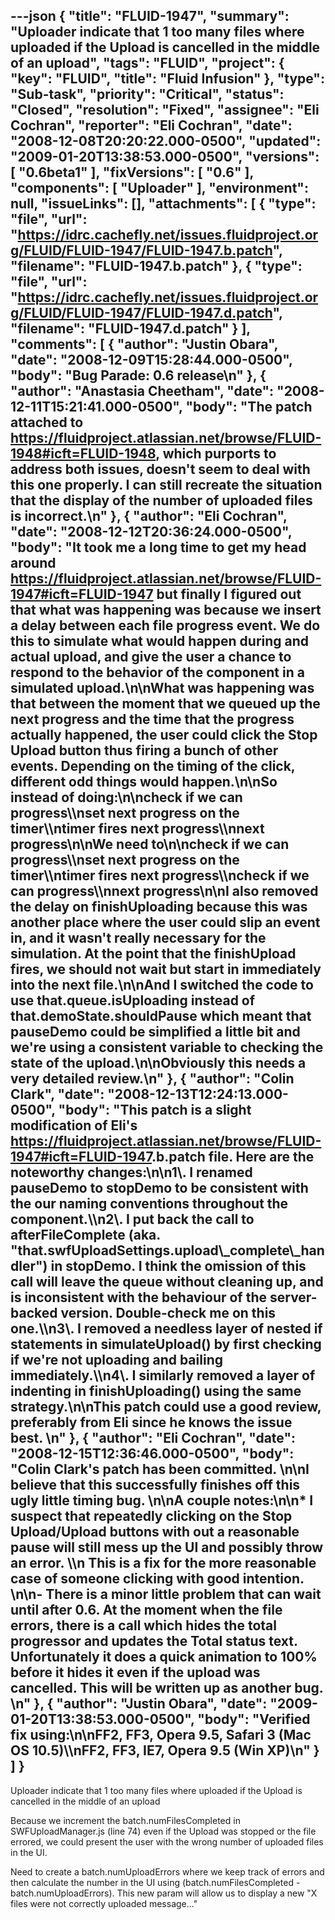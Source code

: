 ---json
{
  "title": "FLUID-1947",
  "summary": "Uploader indicate that 1 too many files where uploaded if the Upload is cancelled in the middle of an upload",
  "tags": "FLUID",
  "project": {
    "key": "FLUID",
    "title": "Fluid Infusion"
  },
  "type": "Sub-task",
  "priority": "Critical",
  "status": "Closed",
  "resolution": "Fixed",
  "assignee": "Eli Cochran",
  "reporter": "Eli Cochran",
  "date": "2008-12-08T20:20:22.000-0500",
  "updated": "2009-01-20T13:38:53.000-0500",
  "versions": [
    "0.6beta1"
  ],
  "fixVersions": [
    "0.6"
  ],
  "components": [
    "Uploader"
  ],
  "environment": null,
  "issueLinks": [],
  "attachments": [
    {
      "type": "file",
      "url": "https://idrc.cachefly.net/issues.fluidproject.org/FLUID/FLUID-1947/FLUID-1947.b.patch",
      "filename": "FLUID-1947.b.patch"
    },
    {
      "type": "file",
      "url": "https://idrc.cachefly.net/issues.fluidproject.org/FLUID/FLUID-1947/FLUID-1947.d.patch",
      "filename": "FLUID-1947.d.patch"
    }
  ],
  "comments": [
    {
      "author": "Justin Obara",
      "date": "2008-12-09T15:28:44.000-0500",
      "body": "Bug Parade: 0.6 release\n"
    },
    {
      "author": "Anastasia Cheetham",
      "date": "2008-12-11T15:21:41.000-0500",
      "body": "The patch attached to <https://fluidproject.atlassian.net/browse/FLUID-1948#icft=FLUID-1948>, which purports to address both issues, doesn't seem to deal with this one properly. I can still recreate the situation that the display of the number of uploaded files is incorrect.\n"
    },
    {
      "author": "Eli Cochran",
      "date": "2008-12-12T20:36:24.000-0500",
      "body": "It took me a long time to get my head around <https://fluidproject.atlassian.net/browse/FLUID-1947#icft=FLUID-1947> but finally I figured out that what was happening was because we insert a delay between each file progress event. We do this to simulate what would happen during and actual upload, and give the user a chance to respond to the behavior of the component in a simulated upload.\n\nWhat was happening was that between the moment that we queued up the next progress and the time that the progress actually happened, the user could click the Stop Upload button thus firing a bunch of other events. Depending on the timing of the click, different odd things would happen.\n\nSo instead of doing:\n\ncheck if we can progress\\\nset next progress on the timer\\\ntimer fires next progress\\\nnext progress\n\nWe need to\n\ncheck if we can progress\\\nset next progress on the timer\\\ntimer fires next progress\\\ncheck if we can progress\\\nnext progress\n\nI also removed the delay on finishUploading because this was another place where the user could slip an event in, and it wasn't really necessary for the simulation.  At the point that the finishUpload fires, we should not wait but start in immediately into the next file.\n\nAnd I switched the code to use that.queue.isUploading instead of that.demoState.shouldPause which meant that pauseDemo could be simplified a little bit and we're using a consistent variable to checking the state of the upload.\n\nObviously this needs a very detailed review.\n"
    },
    {
      "author": "Colin Clark",
      "date": "2008-12-13T12:24:13.000-0500",
      "body": "This patch is a slight modification of Eli's <https://fluidproject.atlassian.net/browse/FLUID-1947#icft=FLUID-1947>.b.patch file. Here are the noteworthy changes:\n\n1\\. I renamed pauseDemo to stopDemo to be consistent with the our naming conventions throughout the component.\\\n2\\. I put back the call to afterFileComplete (aka. \"that.swfUploadSettings.upload\\_complete\\_handler\") in stopDemo. I think the omission of this call will leave the queue without cleaning up, and is inconsistent with the behaviour of the server-backed version. Double-check me on this one.\\\n3\\. I removed a needless layer of nested if statements in simulateUpload() by first checking if we're not uploading and bailing immediately.\\\n4\\. I similarly removed a layer of indenting in finishUploading() using the same strategy.\n\nThis patch could use a good review, preferably from Eli since he knows the issue best.&#x20;\n"
    },
    {
      "author": "Eli Cochran",
      "date": "2008-12-15T12:36:46.000-0500",
      "body": "Colin Clark's patch has been committed.&#x20;\n\nI believe that this successfully finishes off this ugly little timing bug.&#x20;\n\nA couple notes:\n\n* I suspect that repeatedly clicking on the Stop Upload/Upload buttons with out a reasonable pause will still mess up the UI and possibly throw an error. \\\n  &#x20; This is a fix for the more reasonable case of someone clicking with good intention.&#x20;\n\n- There is a minor little problem that can wait until after 0.6. At the moment when the file errors, there is a call which hides the total progressor and updates the Total status text. Unfortunately it does a quick animation to 100% before it hides it even if the upload was cancelled. This will be written up as another bug.&#x20;\n"
    },
    {
      "author": "Justin Obara",
      "date": "2009-01-20T13:38:53.000-0500",
      "body": "Verified fix using:\n\nFF2, FF3, Opera 9.5, Safari 3 (Mac OS 10.5)\\\nFF2, FF3, IE7, Opera 9.5 (Win XP)\n"
    }
  ]
}
---
Uploader indicate that 1 too many files where uploaded if the Upload is cancelled in the middle of an upload

Because we increment the batch.numFilesCompleted in SWFUploadManager.js (line 74) even if the Upload was stopped or the file errored, we could present the user with the wrong number of uploaded files in the UI.&#x20;

Need to create a batch.numUploadErrors where we keep track of errors and then calculate the number in the UI using (batch.numFilesCompleted - batch.numUploadErrors). This new param will allow us to display a new "X files were not correctly uploaded message..."&#x20;

        